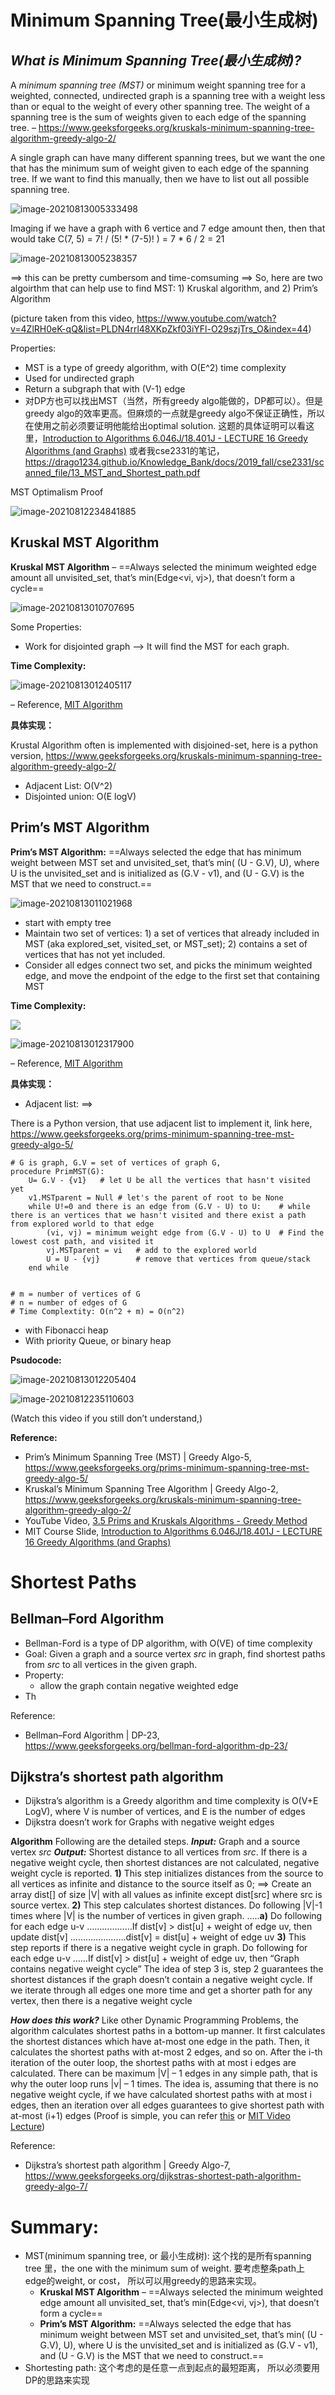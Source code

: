 

# Minimum Spanning Tree(最小生成树)

## ***What is Minimum Spanning Tree(最小生成树)?*** 

A *minimum spanning tree (MST)* or minimum weight spanning tree for a weighted, connected, undirected graph is a spanning tree with a weight less than or equal to the weight of every other spanning tree. The weight of a spanning tree is the sum of weights given to each edge of the spanning tree. – https://www.geeksforgeeks.org/kruskals-minimum-spanning-tree-algorithm-greedy-algo-2/

A single graph can have many different spanning trees, but we want the one that has the minimum sum of weight given to each edge of the spanning tree. If we want to find this manually, then we have to list out all possible spanning tree. 

![image-20210813005333498](img/image-20210813005333498.png)

Imaging if we have a graph with 6 vertice and 7 edge amount then, then that would take C(7, 5) = 7! / (5! * (7-5)! ) = 7 * 6 / 2 = 21 

![image-20210813005238357](img/image-20210813005238357.png)

==> this can be pretty cumbersom and time-comsuming ==> So, here are two algoirthm that can help use to find MST: 1) Kruskal algorithm, and 2) Prim’s Algorithm

(picture taken from this video, https://www.youtube.com/watch?v=4ZlRH0eK-qQ&list=PLDN4rrl48XKpZkf03iYFl-O29szjTrs_O&index=44)

Properties:

- MST is a type of greedy algorithm, with O(E^2) time complexity
- Used for undirected graph
- Return a subgraph that with (V-1) edge
- 对DP方也可以找出MST（当然，所有greedy algo能做的，DP都可以）。但是greedy algo的效率更高。但麻烦的一点就是greedy algo不保证正确性，所以在使用之前必须要证明他能给出optimal solution.  这题的具体证明可以看这里，[Introduction to Algorithms 6.046J/18.401J - LECTURE 16 Greedy Algorithms (and Graphs)](https://ocw.mit.edu/courses/electrical-engineering-and-computer-science/6-046j-introduction-to-algorithms-sma-5503-fall-2005/video-lectures/lecture-16-greedy-algorithms-minimum-spanning-trees/lec16.pdf) 或者我cse2331的笔记，https://drago1234.github.io/Knowledge_Bank/docs/2019_fall/cse2331/scanned_file/13_MST_and_Shortest_path.pdf

MST Optimalism Proof

![image-20210812234841885](img/image-20210812234841885.png)

## Kruskal MST Algorithm

**Kruskal MST Algorithm** – ==Always selected the minimum weighted edge amount all unvisited_set, that’s min(Edge<vi, vj>), that doesn’t form a cycle==



![image-20210813010707695](img/image-20210813010707695.png)



Some Properties:

- Work for disjointed graph –> It will find the MST for each graph.



**Time Complexity:**

![image-20210813012405117](img/image-20210813012405117.png)

– Reference, [MIT Algorithm](https://ocw.mit.edu/courses/electrical-engineering-and-computer-science/6-046j-introduction-to-algorithms-sma-5503-fall-2005/video-lectures/lecture-16-greedy-algorithms-minimum-spanning-trees/lec16.pdf)

**具体实现：**

Krustal Algorithm often is implemented with disjoined-set, here is a python version, https://www.geeksforgeeks.org/kruskals-minimum-spanning-tree-algorithm-greedy-algo-2/

- Adjacent List: O(V^2)
- Disjointed union: O(E logV)



## Prim’s MST Algorithm

**Prim’s MST Algorithm:** ==Always selected the edge that has minimum weight between MST set and unvisited_set, that’s min( (U - G.V), U), where U is the unvisited_set and is initialized as (G.V - v1), and (U - G.V) is the MST that we need to construct.==

![image-20210813011021968](img/image-20210813011021968.png)

- start with empty tree
- Maintain two set of vertices: 1) a set of vertices that already included in MST (aka explored_set, visited_set, or MST_set); 2) contains a set of vertices that has not yet included.
- Consider all edges connect two set, and picks the minimum weighted edge, and move the endpoint of the edge to the first set that containing MST



**Time Complexity:**

![](img/image-20210813012256468.png)

![image-20210813012317900](img/image-20210813012317900.png)

– Reference, [MIT Algorithm](https://ocw.mit.edu/courses/electrical-engineering-and-computer-science/6-046j-introduction-to-algorithms-sma-5503-fall-2005/video-lectures/lecture-16-greedy-algorithms-minimum-spanning-trees/lec16.pdf)



**具体实现：**

- Adjacent list:  ==>  

There is a Python version, that use adjacent list to implement it, link here, https://www.geeksforgeeks.org/prims-minimum-spanning-tree-mst-greedy-algo-5/ 

```text
# G is graph, G.V = set of vertices of graph G, 
procedure PrimMST(G):
	U= G.V - {v1}	# let U be all the vertices that hasn't visited yet
	v1.MSTparent = Null	# let's the parent of root to be None 
	while U!=0 and there is an edge from (G.V - U) to U:	# while there is an vertices that we hasn't visited and there exist a path from explored world to that edge
		(vi, vj) = minimum weight edge from (G.V - U) to U	# Find the lowest cost path, and visited it
		vj.MSTparent = vi	# add to the explored world
		U = U - {vj}		# remove that vertices from queue/stack
	end while
	

# m = number of vertices of G
# n = number of edges of G
# Time Complextity: O(n^2 + m) = O(n^2)
```

- with Fibonacci heap
- With priority Queue, or binary heap

**Psudocode:**

![image-20210813012205404](img/image-20210813012205404.png)

![image-20210812235110603](img/image-20210812235110603.png)

(Watch this video if you still don’t understand,)

**Reference:** 

- Prim’s Minimum Spanning Tree (MST) | Greedy Algo-5, https://www.geeksforgeeks.org/prims-minimum-spanning-tree-mst-greedy-algo-5/
- Kruskal’s Minimum Spanning Tree Algorithm | Greedy Algo-2, https://www.geeksforgeeks.org/kruskals-minimum-spanning-tree-algorithm-greedy-algo-2/
- YouTube Video,  [3.5 Prims and Kruskals Algorithms - Greedy Method](https://www.youtube.com/watch?v=4ZlRH0eK-qQ&list=PLDN4rrl48XKpZkf03iYFl-O29szjTrs_O&index=44)
- MIT Course Slide, [Introduction to Algorithms 6.046J/18.401J - LECTURE 16 Greedy Algorithms (and Graphs)](https://ocw.mit.edu/courses/electrical-engineering-and-computer-science/6-046j-introduction-to-algorithms-sma-5503-fall-2005/video-lectures/lecture-16-greedy-algorithms-minimum-spanning-trees/lec16.pdf) 



# Shortest Paths

## Bellman–Ford Algorithm

- Bellman-Ford is a type of DP algorithm, with O(VE) of time complexity 
- Goal: Given a graph and a source vertex *src* in graph, find shortest paths from *src* to all vertices in the given graph.
- Property:
  - allow the graph contain negative weighted edge
- Th





Reference:

- Bellman–Ford Algorithm | DP-23, https://www.geeksforgeeks.org/bellman-ford-algorithm-dp-23/



## Dijkstra’s shortest path algorithm

- Dijkstra’s algorithm is a Greedy algorithm and time complexity is O(V+E LogV), where V is number of vertices, and E is the number of edges
- Dijkstra doesn’t work for Graphs with negative weight edges



**Algorithm** 
Following are the detailed steps.
***Input:*** Graph and a source vertex *src* 
***Output:*** Shortest distance to all vertices from *src*. If there is a negative weight cycle, then shortest distances are not calculated, negative weight cycle is reported.
**1)** This step initializes distances from the source to all vertices as infinite and distance to the source itself as 0; ==> Create an array dist[] of size |V| with all values as infinite except dist[src] where src is source vertex.
**2)** This step calculates shortest distances. Do following |V|-1 times where |V| is the number of vertices in given graph. 
…..**a)** Do following for each edge u-v 
………………If dist[v] > dist[u] + weight of edge uv, then update dist[v] 
………………….dist[v] = dist[u] + weight of edge uv
**3)** This step reports if there is a negative weight cycle in graph. Do following for each edge u-v 
……If dist[v] > dist[u] + weight of edge uv, then “Graph contains negative weight cycle” 
The idea of step 3 is, step 2 guarantees the shortest distances if the graph doesn’t contain a negative weight cycle. If we iterate through all edges one more time and get a shorter path for any vertex, then there is a negative weight cycle

***How does this work?*** Like other Dynamic Programming Problems, the algorithm calculates shortest paths in a bottom-up manner. It first calculates the shortest distances which have at-most one edge in the path. Then, it calculates the shortest paths with at-most 2 edges, and so on. After the i-th iteration of the outer loop, the shortest paths with at most i edges are calculated. There can be maximum |V| – 1 edges in any simple path, that is why the outer loop runs |v| – 1 times. The idea is, assuming that there is no negative weight cycle, if we have calculated shortest paths with at most i edges, then an iteration over all edges guarantees to give shortest path with at-most (i+1) edges (Proof is simple, you can refer [this](http://courses.csail.mit.edu/6.006/spring11/lectures/lec15.pdf) or [MIT Video Lecture](http://www.youtube.com/watch?v=Ttezuzs39nk))

Reference: 

- Dijkstra’s shortest path algorithm | Greedy Algo-7, https://www.geeksforgeeks.org/dijkstras-shortest-path-algorithm-greedy-algo-7/







# Summary:

- MST(minimum spanning tree, or 最小生成树): 这个找的是所有spanning tree 里，the one with the minimum sum of weight. 要考虑整条path上edge的weight, or cost， 所以可以用greedy的思路来实现。
  - **Kruskal MST Algorithm** – ==Always selected the minimum weighted edge amount all unvisited_set, that’s min(Edge<vi, vj>), that doesn’t form a cycle==
  - **Prim’s MST Algorithm:** ==Always selected the edge that has minimum weight between MST set and unvisited_set, that’s min( (U - G.V), U), where U is the unvisited_set and is initialized as (G.V - v1), and (U - G.V) is the MST that we need to construct.==
- Shortesting path: 这个考虑的是任意一点到起点的最短距离， 所以必须要用DP的思路来实现